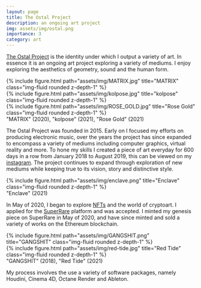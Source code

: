```yaml
---
layout: page
title: The Ostal Project
description: an ongoing art project
img: assets/img/ostal.png
importance: 3
category: art
---
```


<a href="https://www.theostalproject.com">The Ostal Project</a> is the identity under which I output a variety of art. In essence it is an ongoing art project exploring a variety of mediums. I enjoy exploring the aesthetics of geometry, sound and the human form.

<div class="row">
    <div class="col-sm mt-3 mt-md-0">
        {% include figure.html path="assets/img/MATRIX.jpg" title="MATRIX" class="img-fluid rounded z-depth-1" %}
    </div>
    <div class="col-sm mt-3 mt-md-0">
        {% include figure.html path="assets/img/kolpose.jpg" title="kolpose" class="img-fluid rounded z-depth-1" %}
    </div>
    <div class="col-sm mt-3 mt-md-0">
        {% include figure.html path="assets/img/ROSE_GOLD.jpg" title="Rose Gold" class="img-fluid rounded z-depth-1" %}
    </div>
</div>
<div class="caption">
    "MATRIX" (2020), "kolpose" (2021), "Rose Gold" (2021)
</div>

The Ostal Project was founded in 2015. Early on I focused my efforts on producing electronic music, over the years the project has since expanded to encompass a variety of mediums including computer graphics, virtual reality and more. To hone my skills I created a piece of art everyday for 600 days in a row from January 2018 to August 2019, this can be viewed on my <a href="https://www.instagram.com/theostalproject">instagram</a>. The project continues to expand through exploration of new mediums while keeping true to its vision, story and distinctive style.

<div class="row">
    <div class="col-sm mt-3 mt-md-0">
        {% include figure.html path="assets/img/enclave.png" title="Enclave" class="img-fluid rounded z-depth-1" %}
    </div>
</div>
<div class="caption">
    "Enclave" (2021)
</div>

In May of 2020, I began to explore <a href="https://en.wikipedia.org/wiki/Non-fungible_token">NFTs</a> and the world of cryptoart. I applied for the <a href="https://superrare.com/">SuperRare</a> platform and was accepted. I minted my genesis piece on SuperRare in May of 2020, and have since minted and sold a variety of works on the Ethereum blockchain.

<div class="row justify-content-sm-center align-items-center">
    <div class="col-sm-7 mt-3 mt-md-0">
        {% include figure.html path="assets/img/GANGSHIT.png" title="GANGSHIT" class="img-fluid rounded z-depth-1" %}
    </div>
    <div class="col-sm-5 mt-3 mt-md-0">
        {% include figure.html path="assets/img/red-tide.jpg" title="Red Tide" class="img-fluid rounded z-depth-1" %}
    </div>
</div>
<div class="caption">
    "GANGSHIT" (2018), "Red Tide" (2021)
</div>

My process involves the use a variety of software packages, namely Houdini, Cinema 4D, Octane Render and Ableton.